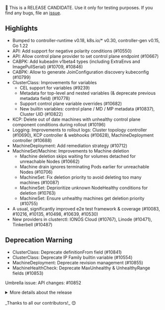 🚨 This is a RELEASE CANDIDATE. Use it only for testing purposes. If you find any bugs, file an [issue](https://github.com/kubernetes-sigs/cluster-api/issues/new).

## Highlights

- Bumped to controller-runtime v0.18, k8s.io/* v0.30, controller-gen v0.15, Go 1.22
- API: Add support for negative polarity conditions (#10550)
- API: Allow control plane provider to set control plane endpoint (#10667)
- CABPK: Add kubeadm v1beta4 types (including ExtraEnvs and ImagePullSerial) (#10709, #10846)
- CABPK: Allow to generate JoinConfiguration discovery kubeconfig (#10799)
- ClusterClass: Improvements for variables
  - CEL support for variables (#9239)
  - Metadata for top-level and nested variables (& deprecate previous metadata field) (#10778)
  - Support control plane variable overrides (#10682)
  - New builtin variables: control plane / MD / MP metadata (#10837), Cluster UID (#10822)
- KCP: Delete out of date machines with unhealthy control plane component conditions during rollout (#10196)
- Logging: Improvements to rollout logs: Cluster topology controller (#10690), KCP controller & webhooks (#10628), MachineDeployment controller (#10688)
- MachineDeployment: Add remediation strategy (#10712)
- MachineSet/Machine: Improvements to Machine deletion
  - Machine deletion skips waiting for volumes detached for unreachable Nodes (#10662)
  - Machine drain ignores terminating Pods earlier for unreachable Nodes (#10706)
  - MachineSet: Fix deletion priority to avoid deleting too many machines (#10087)
  - MachineSet: Deprioritize unknown NodeHealthy conditions for deletion (#10763)
  - MachineSet: Ensure unhealthy machines get deletion priority (#10755)
- A usual, significantly improved e2e test framework & coverage (#10083, #10216, #10135, #10498, #10639, #10530)
- New providers in clusterctl: IONOS Cloud (#10767), Linode (#10471), Tinkerbell (#10487)

## Deprecation Warning

- ClusterClass: Deprecate definitionFrom field (#10841)
- ClusterClass: Deprecate IP Family builtin variable (#10554)
- MachineDeployment: Deprecate revision management (#10855)
- MachineHealthCheck: Deprecate MaxUnhealthy & UnhealthyRange fields (#10853)

Umbrella issue: API changes: #10852

<details>
<summary>More details about the release</summary>

:warning: **RELEASE CANDIDATE NOTES** :warning:
## 👌 Kubernetes version support

- Management Cluster: v1.27.x -> v1.30.x
- Workload Cluster: v1.25.x -> v1.30.x

[More information about version support can be found here](https://cluster-api.sigs.k8s.io/reference/versions.html)

## Changes since v1.7.0
## :chart_with_upwards_trend: Overview
- 318 new commits merged
- 1 breaking change :warning:
- 22 feature additions ✨
- 49 bugs fixed 🐛

## :warning: Breaking Changes
- ClusterClass: Adjust CC & Cluster controller to block on variable conflicts, deprecate definitionFrom (#10841)

## :sparkles: New Features
- API: Add support negative polarity conditions (#10550)
- API: Optimize rbac across controllers (#10552)
- Bootstrap: Allow CAPBK to generate JoinConfiguration discovery kubeconfig (#10799)
- CABPK: Add ExtraEnvs and ImagePullSerial to KubeadmConfig (#10846)
- CABPK: Add kubeadm v1beta4 types (#10709)
- ClusterCacheTracker: Add QPS & burst options & flags for ClusterCacheTracker (#10880)
- ClusterClass: Add map key for MD/MP class & topology in ClusterClass & Cluster.spec.topology (#10808)
- ClusterClass: Add metadata for top-level and nested variables & deprecate previous metadata field (#10778)
- ClusterClass: Add variable validation to ClusterClass controller, block Cluster reconcile if variables not reconciled (#10812)
- ClusterClass: Extend ControlPlane/ MD / MP builtin to include metadata (#10837)
- ClusterClass: Introduce CEL for ClusterClass Variables (#9239)
- ClusterClass: Support ControlPlane variable overrides (#10682)
- e2e: Bump Kubernetes version used for testing to v1.30.0-rc.1 (#10384)
- e2e: Bump Kubernetes version used for testing to v1.31.0-beta.0 (#10922)
- e2e: Bump Kubernetes version used for testing to v1.31.0-rc.0 (#10968)
- KCP: Default ControlPlaneKubeletLocalMode feature gate to true for >= 1.31.0 (#10947)
- MachinePool: MachinePools: Use NodeDeletionTimeout and default it to 10s (#10553)
- MachinePool: Set Kubernetes version in machinepool machine Status.Version (#10849)
- MachineSet: Add remediation strategy support in MachineDeployment (#10712)
- Runtime SDK/ClusterClass: Extend cluster builtin to include UID (#10822)
- Runtime SDK/ClusterClass: Fix GetObjectVariableInto util func (#10702)
- Testing: Support e2e for WSL (#10402)

## :bug: Bug Fixes
- API: Cluster should be provisoned when cpRef and endpoint is set (#10873)
- API: Drop caBundle from CRDs to support Kubernetes 1.31 (#10976)
- API: Re-add patch for events (#10695)
- API: When infrastructureRef is nil, set InfrastructureReadyCondition to true (#10909)
- CABPK: Bootstrap: fix useExperimentalRetryJoin for kubernetes v1.31 (#11000)
- CAPD: Don't add host ports to exposed ports of containers (#10657)
- CAPD: Ensure DockerMachinePool providerIDList is deterministic (#11003)
- CAPD: Fix nil pointer in dockermachinepool controller (#10876)
- CAPD: Verify lb config after writing it (#10453)
- CI: Add for new linters to fix old syntax (#10699)
- CI: Add tenv linter (#10689)
- CI: Fix conversion-gen outside of GOPATH (#10502)
- ClusterClass: Defaulting webhook should check class is set in ClusterClass-based clusters (#10671)
- ClusterClass: Fix indexing in ClusterClass webhook MHC validation (#10672)
- ClusterClass: Fix TestServerSideApplyWithDefaulting flakes (#10905)
- clusterctl: Ensure cert-manager objects get applied before other provider objects (#10469)
- clusterctl: Ensure move uses mutated metadata when updating a target object (#10982)
- clusterctl: Fix log in clusterctl move (#10540)
- clusterctl: Handle a nil mutator by returning an error, not panicking (#10981)
- clusterctl: Verify that there is a release for the tag (#10220)
- ClusterResourceSet: Correctly handle concurrent updates to ClusterResourceSetBinding (#10656)
- ClusterResourceSet: Use separate cache for partial metadata watches on secrets to include all secrets (#10633)
- Dependency: Use k8s.io/utils/ptr instead of k8s.io/utils/pointer (#10700)
- e2e: Ensure all ownerRef assertions for some Kind are evaluated (#10590)
- e2e: Filter cluster-wide objects asserted in ResourceVersion tests to exclude objects of parallel tests (#10560)
- e2e: Fix kubetest to allow parallel execution on different clusters (#10424)
- e2e: Kubetest: also gather junit reports in case of errors observed from ginkgo (#10493)
- KCP: Delete out of date machines with unhealthy control plane component conditions when rolling out KCP (#10196)
- KCP: Fix some KCP unit test flakes (#10711)
- Machine: Machine deletion skips waiting for volumes detached for unreachable Nodes (#10662)
- Machine: Speed up ignoring terminating Pods when draining unreachable Nodes (#10706)
- MachineHealthCheck: Change MachineHealthCheck.spec.unhealthyConditions to optional (#9774)
- MachineHealthCheck: Skip publishing the `RemediationRestricted` event when there are no unhealthy target (#10591)
- MachinePool: Check that replicas pointer is not nil in machinepool controller (#10632)
- MachineSet: Fix deletion priority to avoid deleting too many machines (#10087)
- MachineSet: MachineSet should allow scale down operations to proceed when templates don't exist (#10913)
- ClusterClass/MachineHealthCheck: Fix default namespace of RemediationTemplate for ClusterClass and Topology (#10843)
- ClusterClass/MachineSet/MachineDeployment: MD/MS topo reconciler: only add finalizer for owned MD/MS (#10780)
- KCP/CAPD: KCPTemplate & DockerClusterTemplate webhook: default before immutability check (#10638)
- Runtime SDK: Topology: use raw input object for patch calculation in WalkTemplates (#10912)
- Security: Also use tls options for metrics/diagnostics server (#10883)
- Testing: Fix CRS test flake (#11011)
- Testing: Fix metadata assert failure in clusterclass rollout test (#10840)
- Testing: Fix race condition in TestPatchHelper test (#10886)
- Testing: Test/framework isDockerCluster should check that infra ref is present (#10973)
- util: Check errors for IsNotFound after patching spec and status (#10787)
- util: Checking cert's keypair for nil before accessing to avoid panics (#10321)
- util: Patch helper should be able to patch non-spec objects (#10824)
- util: SSA: recover gvk after scheme.Convert (#10408)

## :seedling: Others
- API: Allow control plane provider to set endpoint (#10667)
- API: Allow users to specify webhook server cert and key names (#10551)
- API: Partially revert changes for ":bug: Cluster should be provisoned when cpRef and endpoint is set" (#10903)
- CAPD: Bump github.com/docker/docker to v26.0.2 (#10478)
- CI: Add more templating func to prowjob-gen (#10391)
- CI: Drop pr approver workflow top-level permissions (#10659)
- CI: Optimize dependabot config (#10571)
- CI: Publish nightly manifests to staging bucket (#10489)
- CI: Replace exec kubectl with client CreateOrUpdate (#10442)
- CI: Update base branch for link checker (#10964)
- CI: Update version matrix for github workflows for release-1.7 (#10357)
- CI: Use setup-envtest from CR main (05/2024) to use envtest binaries from CT releases (#10569)
- ClusterCacheTracker: Improve CCT error logging (#10826)
- ClusterCacheTracker: Use indexes field instead of passing it around (#10606)
- ClusterClass: Add Cluster.GetClassKey() to retrieve a NamespacedName for classes (#10703)
- ClusterClass: Add MachinePools to autoscaler e2e test (#10083)
- ClusterClass: Add MachinePools to handler and topology test (#10216)
- ClusterClass: Deprecate IP Family builtin variable (#10554)
- ClusterClass: Improve reconcile state logs (don't log empty diff) (#11015)
- ClusterClass: Log diffs for Cluster topology rollouts/patches (#10690)
- ClusterClass: Separate schema and CEL errors in CC variable validation (#10809)
- ClusterClass: Webhooks: make MDT.replicas and autoscaler mut. exclusive (#10370)
- clusterctl: Add ionoscloud provider (#10767)
- clusterctl: Add support for the linode-linode infrastructure provider to clusterctl (#10471)
- clusterctl: Add Tinkerbell to the providers list (#10487)
- clusterctl: Always run crd migration if possible to reduce conversion webhook usage (#10513)
- clusterctl: Bump cert-manager to 1.14.5 (#10514)
- clusterctl: Bump cert-manager to v1.15.0 (#10727)
- clusterctl: Bump cert-manager to v1.15.1 (#10807)
- clusterctl: Bump cert-manager to v1.15.2 (#10992)
- clusterctl: Improve cert-manager shouldUpgrade (#10407)
- clusterctl: Update Config generation to use inClusterConfig (#11006)
- ClusterResourceSet: Ensure CRS controller always add ownerReference to resources (#10756)
- ClusterResourceSet: Make ClusterResourceSet controller more predictable (#10869)
- Community meeting: Retire the Alternative communication pattern feature group (#10658)
- Control-plane: Improve KCP remediation re-entrancy (#10559)
- Core: Cleanup separate unstructuredCachingClient (#10692)
- Dependency: Bump controller-gen to v0.15 (#10380)
- Dependency: Bump controller-runtime to v0.18.0 (#10383)
- Dependency: Bump conversion-gen to v0.30.0 (#10474)
- Dependency: Bump docker/docker to 26.0.0+incompatible (#10335)
- Dependency: Bump envtest to v1.30.0 (#10477)
- Dependency: Bump github.com/distribution/reference from 0.5.0 to 0.6.0 (#10501)
- Dependency: Bump github.com/docker/docker from 26.1.4+incompatible to 27.0.0+incompatible in /test (#10775)
- Dependency: Bump github.com/docker/docker to v27.0.1 (#10794)
- Dependency: Bump Go to v1.22.2 (#10452)
- Dependency: Bump go version to 1.22.3 (#10586)
- Dependency: Bump golang to v1.21.9 and golang.org/x/net to mitigate CVE-2023-45288 (#10375)
- Dependency: Bump golangci-lint to v1.57.2 (#10398)
- Dependency: Bump to Go 1.22.4 (#10739)
- Dependency: Bump to Go 1.22.5 (#10828)
- Dependency: Fix loopvar linter issue and usage of deprecated grpc function (#10731)
- Dependency: Fixup patch order in CABPK (#10399)
- Dependency: Stop bumping cel-go via dependabot (#10834)
- Dependency: Update Kustomize deprecated syntax (#10294)
- Devtools: Add triage-party for the Cluster API backlog (#10437)
- Devtools: Bump Cluster API Visualizer to v1.3.0 (#10386)
- Devtools: Bump Cluster API Visualizer to v1.3.1 (#10816)
- Devtools: Improve triage query (#10644)
- Devtools: Tilt: ensure in-tree providers always use start.sh to allow restarts (#10811)
- e2e: Add function to create the ClusterProxy when using a secondary kind-based management cluster (#10804)
- e2e: Add IPAM API to test framework convenience scheme (#10745)
- e2e: Allow setting worker machine count to nil in ApplyClusterTemplateAndWait & ConfigCluster (#10388)
- e2e: Bump autoscaler to v1.30.0 (#10510)
- e2e: Bump kind to v0.23.0 (#10610)
- e2e: Drop support for INIT env variables in clusterctl upgrade test (#10609)
- e2e: Dump cluster resources if deletion times out (#10967)
- e2e: Enable ability to test pre-releases of kubernetes (#10412)
- e2e: Enable kubeadm ControlPlaneKubeletLocalMode feature gate in e2e tests (#10940)
- e2e: Enhance E2E Tests to Filter Out Extra Provider-Specific Metadata (#10715)
- e2e: Ensure resourceVersions are stable (#10530)
- e2e: Export more func in test/e2e/common.go (#10420)
- e2e: Fix finalizers assertions (#10735)
- e2e: Improve E2E tests for finalizers and ownerRefs (#10730)
- e2e: Improve E2E ValidateFinalizers and ValidateOwnerRef (#10693)
- e2e: Improve error output of ValidateResourceVersionStable (#11020)
- e2e: Improve metadata assertions in ClusterClass rollout test (#10851)
- e2e: Test/framework: scale up should use allocatable memory (#11007)
- e2e: Test: add coverage to find issues running on the next kubernetes release as management cluster (#11014)
- e2e: Test: add restConfigModifier Option to clusterProxy (#10832)
- e2e: Test: check for metadata.yaml when resolving releases to not try to use unreleased versions + avoid retry on 404 (also in clusterctl) (#10618)
- e2e: Test: Dump resources before deleting extensionconfig (#10874)
- e2e: Test: fix machinepool test to wait for topology controller to set correct number of replicas first (#10952)
- e2e: Test: improve output for ValidateResourceVersionStable by using BeComparable instead of Equal (#10652)
- e2e: Test: skip cleanup of additional kind cluster if flag is set (#10910)
- e2e: Test: stop using Consistently for rollout checks (#10999)
- e2e: Test: use pause image for autoscaler tests (#10879)
- e2e: Test: use pause instead of nginx (#10887)
- IPAM: Add Ready condition failure reasons (#10660)
- IPAM: Add spec.clusterName to IPAddressClaim (#10182)
- KCP: Add compare util using go-cmp, modify webhooks & KCP controller (#10628)
- KCP: Bump corefile-migration to support CoreDNS v1.11.3 (#10985)
- Logging: Fix log keys, use upper case for logs (#10613)
- Logging: Set terminationMessagePolicy to FallbackToLogsOnError for all managers (#10580)
- Machine: Improve logs & conditions when machine is waiting for node (#10757)
- Machine: Propagate timeout fields from MachineSet to Machine during Machine deletion (#10589)
- MachineDeployment: Deprecate MachineDeployment revision management (#10855)
- MachineDeployment: Log reason for MachineDeployment rollouts / MachineSet creations (#10688)
- MachineHealthCheck: Deprecate MHC MaxUnhealthy & UnhealthyRange fields (#10853)
- MachineHealthCheck: MachineHealthCheck should take Machine's InfraReady condition (#10718)
- MachineHealthCheck: Reenable 2 MHC unit tests (#10906)
- MachinePool: Improve MP unit test coverage (#10939)
- MachinePool: MinReadySeconds for machinepools (#9837)
- MachineSet: Deprioritize unknown NodeHealthy conditions for deletion (#10763)
- MachineSet: Ensure unhealthy machines get deletion priority (#10755)
- ClusterClass/e2e: Add MP back to dualstack E2E test (#10135)
- KCP/ClusterResourceSet: Do not update observed generation if there are reconcile errors (#10736)
- KCP/MachineSet: Flag for old infra machine naming (#10576)
- Machine/MachineSet: Remove redundant watch event handlers via `Owns()` (#10048)
- MachineSet/MachineDeployment: Preserve finalizers during MS/Machine reconciliation (#10694)
- Release: Prepare main branch for v1.8 development (#10524)
- Release: Push manifests for main & release-.* (#10521)
- Release: Release notes: also detect alpha releases as pre releases (#10369)
- Release: Swap in new 1.8 RT members in OWNERS (#10473)
- Release: Update order of release note generation tasks (#10397)
- Security: Cleanup owner files (#10642)
- Testing: Allow control plane count to be configurable in clusterctl upgrade test. (#10584)
- Testing: Bump Kubernetes in tests to v1.30.0 and claim support for v1.30 (#10454)
- Testing: Envtest: Setup Machine webhook only once (#10506)
- Testing: Export method and types for ClusterUpgradeWithRuntimeSDK (#10788)
- Testing: Improve SSA patch test (#10525)
- Testing: Improve tilt setup for local e2e (#10467)
- Testing: Replace reflect.DeepEqual in tests (#10619)
- Testing: Support MachinePools without MachinePoolMachines in clusterctl upgrade test (#10498)
- Testing: Test/framework: Allow ScaleUp Deployment image to be customized (#10995)
- Testing: Use kind as a secondary management cluster for clusterctl E2E tests (#10639)
- Testing: Use testing.Setenv instead of os.Setenv (#10919)
- Testing: Use testing.TempDir instead of os.MkdirTemp (#10918)
- util: Add test for patchHelper logic around deletionTimestamps/finalizers (#10866)
- util: Allow ClusterCacheTracker to set CacheByObject (#10950)

:book: Additionally, there have been 49 contributions to our documentation and book. (#10265, #10293, #10310, #10317, #10328, #10346, #10355, #10358, #10366, #10367, #10371, #10385, #10392, #10414, #10418, #10443, #10444, #10449, #10455, #10475, #10480, #10490, #10528, #10529, #10531, #10534, #10549, #10555, #10558, #10561, #10583, #10594, #10630, #10640, #10685, #10719, #10748, #10752, #10777, #10795, #10817, #10825, #10856, #10857, #10861, #10865, #10891, #10930, #10966) 

## Dependencies

### Added
- github.com/chromedp/cdproto: [3cf4e6d](https://github.com/chromedp/cdproto/tree/3cf4e6d)
- github.com/chromedp/chromedp: [v0.9.2](https://github.com/chromedp/chromedp/tree/v0.9.2)
- github.com/chromedp/sysutil: [v1.0.0](https://github.com/chromedp/sysutil/tree/v1.0.0)
- github.com/fxamacker/cbor/v2: [v2.6.0](https://github.com/fxamacker/cbor/tree/v2.6.0)
- github.com/go-task/slim-sprig/v3: [v3.0.0](https://github.com/go-task/slim-sprig/tree/v3.0.0)
- github.com/gobwas/httphead: [v0.1.0](https://github.com/gobwas/httphead/tree/v0.1.0)
- github.com/gobwas/pool: [v0.2.1](https://github.com/gobwas/pool/tree/v0.2.1)
- github.com/gobwas/ws: [v1.2.1](https://github.com/gobwas/ws/tree/v1.2.1)
- github.com/x448/float16: [v0.8.4](https://github.com/x448/float16/tree/v0.8.4)
- golang.org/x/telemetry: f48c80b
- k8s.io/gengo/v2: 51d4e06

### Changed
- cloud.google.com/go/bigquery: v1.57.1 → v1.3.0
- cloud.google.com/go/compute/metadata: v0.2.3 → v0.3.0
- cloud.google.com/go/compute: v1.23.3 → v1.24.0
- cloud.google.com/go/datastore: v1.15.0 → v1.0.0
- cloud.google.com/go/firestore: v1.14.0 → v1.15.0
- cloud.google.com/go/longrunning: v0.5.4 → v0.5.5
- cloud.google.com/go/pubsub: v1.33.0 → v1.1.0
- cloud.google.com/go: v0.110.10 → v0.112.1
- github.com/adrg/xdg: [v0.4.0 → v0.5.0](https://github.com/adrg/xdg/compare/v0.4.0...v0.5.0)
- github.com/chzyer/readline: [2972be2 → v1.5.1](https://github.com/chzyer/readline/compare/2972be2...v1.5.1)
- github.com/cncf/xds/go: [e9ce688 → 0fa0005](https://github.com/cncf/xds/compare/e9ce688...0fa0005)
- github.com/coredns/caddy: [v1.1.0 → v1.1.1](https://github.com/coredns/caddy/compare/v1.1.0...v1.1.1)
- github.com/coredns/corefile-migration: [v1.0.21 → v1.0.23](https://github.com/coredns/corefile-migration/compare/v1.0.21...v1.0.23)
- github.com/cpuguy83/go-md2man/v2: [v2.0.3 → v2.0.4](https://github.com/cpuguy83/go-md2man/compare/v2.0.3...v2.0.4)
- github.com/distribution/reference: [v0.5.0 → v0.6.0](https://github.com/distribution/reference/compare/v0.5.0...v0.6.0)
- github.com/emicklei/go-restful/v3: [v3.11.0 → v3.12.1](https://github.com/emicklei/go-restful/compare/v3.11.0...v3.12.1)
- github.com/envoyproxy/go-control-plane: [v0.11.1 → v0.12.0](https://github.com/envoyproxy/go-control-plane/compare/v0.11.1...v0.12.0)
- github.com/envoyproxy/protoc-gen-validate: [v1.0.2 → v1.0.4](https://github.com/envoyproxy/protoc-gen-validate/compare/v1.0.2...v1.0.4)
- github.com/fatih/color: [v1.16.0 → v1.17.0](https://github.com/fatih/color/compare/v1.16.0...v1.17.0)
- github.com/go-logr/logr: [v1.4.1 → v1.4.2](https://github.com/go-logr/logr/compare/v1.4.1...v1.4.2)
- github.com/golang/glog: [v1.1.2 → v1.2.0](https://github.com/golang/glog/compare/v1.1.2...v1.2.0)
- github.com/google/cel-go: [v0.17.7 → v0.17.8](https://github.com/google/cel-go/compare/v0.17.7...v0.17.8)
- github.com/google/pprof: [4bb14d4 → a892ee0](https://github.com/google/pprof/compare/4bb14d4...a892ee0)
- github.com/google/uuid: [v1.4.0 → v1.6.0](https://github.com/google/uuid/compare/v1.4.0...v1.6.0)
- github.com/googleapis/gax-go/v2: [v2.12.0 → v2.12.3](https://github.com/googleapis/gax-go/compare/v2.12.0...v2.12.3)
- github.com/hashicorp/consul/api: [v1.25.1 → v1.28.2](https://github.com/hashicorp/consul/compare/api/v1.25.1...api/v1.28.2)
- github.com/hashicorp/errwrap: [v1.0.0 → v1.1.0](https://github.com/hashicorp/errwrap/compare/v1.0.0...v1.1.0)
- github.com/hashicorp/go-multierror: [v1.0.0 → v1.1.1](https://github.com/hashicorp/go-multierror/compare/v1.0.0...v1.1.1)
- github.com/ianlancetaylor/demangle: [28f6c0f → bd984b5](https://github.com/ianlancetaylor/demangle/compare/28f6c0f...bd984b5)
- github.com/klauspost/compress: [v1.17.0 → v1.17.2](https://github.com/klauspost/compress/compare/v1.17.0...v1.17.2)
- github.com/nats-io/nats.go: [v1.31.0 → v1.34.0](https://github.com/nats-io/nats.go/compare/v1.31.0...v1.34.0)
- github.com/nats-io/nkeys: [v0.4.6 → v0.4.7](https://github.com/nats-io/nkeys/compare/v0.4.6...v0.4.7)
- github.com/onsi/ginkgo/v2: [v2.17.1 → v2.19.0](https://github.com/onsi/ginkgo/compare/v2.17.1...v2.19.0)
- github.com/onsi/gomega: [v1.32.0 → v1.33.1](https://github.com/onsi/gomega/compare/v1.32.0...v1.33.1)
- github.com/pelletier/go-toml/v2: [v2.1.0 → v2.2.2](https://github.com/pelletier/go-toml/compare/v2.1.0...v2.2.2)
- github.com/prometheus/client_model: [v0.5.0 → v0.6.0](https://github.com/prometheus/client_model/compare/v0.5.0...v0.6.0)
- github.com/sagikazarmark/crypt: [v0.17.0 → v0.19.0](https://github.com/sagikazarmark/crypt/compare/v0.17.0...v0.19.0)
- github.com/spf13/cobra: [v1.8.0 → v1.8.1](https://github.com/spf13/cobra/compare/v1.8.0...v1.8.1)
- github.com/spf13/viper: [v1.18.2 → v1.19.0](https://github.com/spf13/viper/compare/v1.18.2...v1.19.0)
- github.com/stretchr/objx: [v0.5.0 → v0.5.2](https://github.com/stretchr/objx/compare/v0.5.0...v0.5.2)
- github.com/stretchr/testify: [v1.8.4 → v1.9.0](https://github.com/stretchr/testify/compare/v1.8.4...v1.9.0)
- go.etcd.io/etcd/api/v3: v3.5.13 → v3.5.15
- go.etcd.io/etcd/client/pkg/v3: v3.5.13 → v3.5.15
- go.etcd.io/etcd/client/v2: v2.305.10 → v2.305.12
- go.etcd.io/etcd/client/v3: v3.5.13 → v3.5.15
- go.opentelemetry.io/contrib/instrumentation/google.golang.org/grpc/otelgrpc: v0.46.0 → v0.49.0
- go.opentelemetry.io/contrib/instrumentation/net/http/otelhttp: v0.46.0 → v0.49.0
- go.opentelemetry.io/otel/metric: v1.20.0 → v1.24.0
- go.opentelemetry.io/otel/trace: v1.20.0 → v1.24.0
- go.opentelemetry.io/otel: v1.20.0 → v1.24.0
- go.uber.org/atomic: v1.10.0 → v1.9.0
- go.uber.org/zap: v1.26.0 → v1.27.0
- golang.org/x/crypto: v0.21.0 → v0.25.0
- golang.org/x/mod: v0.14.0 → v0.17.0
- golang.org/x/net: v0.23.0 → v0.27.0
- golang.org/x/oauth2: v0.18.0 → v0.21.0
- golang.org/x/sync: v0.6.0 → v0.7.0
- golang.org/x/sys: v0.18.0 → v0.22.0
- golang.org/x/term: v0.18.0 → v0.22.0
- golang.org/x/text: v0.14.0 → v0.16.0
- golang.org/x/tools: v0.17.0 → e35e4cc
- google.golang.org/api: v0.153.0 → v0.171.0
- google.golang.org/appengine: v1.6.7 → v1.6.8
- google.golang.org/genproto/googleapis/api: bbf56f3 → a219d84
- google.golang.org/genproto/googleapis/rpc: 83a465c → 6e1732d
- google.golang.org/genproto: bbf56f3 → 012b6fc
- google.golang.org/grpc: v1.59.0 → v1.62.2
- k8s.io/api: v0.29.3 → v0.30.3
- k8s.io/apiextensions-apiserver: v0.29.3 → v0.30.3
- k8s.io/apimachinery: v0.29.3 → v0.30.3
- k8s.io/apiserver: v0.29.3 → v0.30.3
- k8s.io/cli-runtime: v0.29.3 → v0.30.3
- k8s.io/client-go: v0.29.3 → v0.30.3
- k8s.io/cluster-bootstrap: v0.29.3 → v0.30.3
- k8s.io/code-generator: v0.29.3 → v0.30.3
- k8s.io/component-base: v0.29.3 → v0.30.3
- k8s.io/component-helpers: v0.29.3 → v0.30.3
- k8s.io/klog/v2: v2.110.1 → v2.120.1
- k8s.io/kms: v0.29.3 → v0.30.3
- k8s.io/kube-openapi: 2dd684a → 70dd376
- k8s.io/kubectl: v0.29.3 → v0.30.3
- k8s.io/metrics: v0.29.3 → v0.30.3
- sigs.k8s.io/apiserver-network-proxy/konnectivity-client: v0.28.0 → v0.30.0
- sigs.k8s.io/controller-runtime: v0.17.3 → v0.18.4

### Removed
- cloud.google.com/go/accessapproval: v1.7.4
- cloud.google.com/go/accesscontextmanager: v1.8.4
- cloud.google.com/go/aiplatform: v1.52.0
- cloud.google.com/go/analytics: v0.21.6
- cloud.google.com/go/apigateway: v1.6.4
- cloud.google.com/go/apigeeconnect: v1.6.4
- cloud.google.com/go/apigeeregistry: v0.8.2
- cloud.google.com/go/appengine: v1.8.4
- cloud.google.com/go/area120: v0.8.4
- cloud.google.com/go/artifactregistry: v1.14.6
- cloud.google.com/go/asset: v1.15.3
- cloud.google.com/go/assuredworkloads: v1.11.4
- cloud.google.com/go/automl: v1.13.4
- cloud.google.com/go/baremetalsolution: v1.2.3
- cloud.google.com/go/batch: v1.6.3
- cloud.google.com/go/beyondcorp: v1.0.3
- cloud.google.com/go/billing: v1.17.4
- cloud.google.com/go/binaryauthorization: v1.7.3
- cloud.google.com/go/certificatemanager: v1.7.4
- cloud.google.com/go/channel: v1.17.3
- cloud.google.com/go/cloudbuild: v1.14.3
- cloud.google.com/go/clouddms: v1.7.3
- cloud.google.com/go/cloudtasks: v1.12.4
- cloud.google.com/go/contactcenterinsights: v1.11.3
- cloud.google.com/go/container: v1.27.1
- cloud.google.com/go/containeranalysis: v0.11.3
- cloud.google.com/go/datacatalog: v1.18.3
- cloud.google.com/go/dataflow: v0.9.4
- cloud.google.com/go/dataform: v0.9.1
- cloud.google.com/go/datafusion: v1.7.4
- cloud.google.com/go/datalabeling: v0.8.4
- cloud.google.com/go/dataplex: v1.11.1
- cloud.google.com/go/dataproc/v2: v2.2.3
- cloud.google.com/go/dataqna: v0.8.4
- cloud.google.com/go/datastream: v1.10.3
- cloud.google.com/go/deploy: v1.14.2
- cloud.google.com/go/dialogflow: v1.44.3
- cloud.google.com/go/dlp: v1.11.1
- cloud.google.com/go/documentai: v1.23.5
- cloud.google.com/go/domains: v0.9.4
- cloud.google.com/go/edgecontainer: v1.1.4
- cloud.google.com/go/errorreporting: v0.3.0
- cloud.google.com/go/essentialcontacts: v1.6.5
- cloud.google.com/go/eventarc: v1.13.3
- cloud.google.com/go/filestore: v1.7.4
- cloud.google.com/go/functions: v1.15.4
- cloud.google.com/go/gkebackup: v1.3.4
- cloud.google.com/go/gkeconnect: v0.8.4
- cloud.google.com/go/gkehub: v0.14.4
- cloud.google.com/go/gkemulticloud: v1.0.3
- cloud.google.com/go/gsuiteaddons: v1.6.4
- cloud.google.com/go/iap: v1.9.3
- cloud.google.com/go/ids: v1.4.4
- cloud.google.com/go/iot: v1.7.4
- cloud.google.com/go/kms: v1.15.5
- cloud.google.com/go/language: v1.12.2
- cloud.google.com/go/lifesciences: v0.9.4
- cloud.google.com/go/logging: v1.8.1
- cloud.google.com/go/managedidentities: v1.6.4
- cloud.google.com/go/maps: v1.6.1
- cloud.google.com/go/mediatranslation: v0.8.4
- cloud.google.com/go/memcache: v1.10.4
- cloud.google.com/go/metastore: v1.13.3
- cloud.google.com/go/monitoring: v1.16.3
- cloud.google.com/go/networkconnectivity: v1.14.3
- cloud.google.com/go/networkmanagement: v1.9.3
- cloud.google.com/go/networksecurity: v0.9.4
- cloud.google.com/go/notebooks: v1.11.2
- cloud.google.com/go/optimization: v1.6.2
- cloud.google.com/go/orchestration: v1.8.4
- cloud.google.com/go/orgpolicy: v1.11.4
- cloud.google.com/go/osconfig: v1.12.4
- cloud.google.com/go/oslogin: v1.12.2
- cloud.google.com/go/phishingprotection: v0.8.4
- cloud.google.com/go/policytroubleshooter: v1.10.2
- cloud.google.com/go/privatecatalog: v0.9.4
- cloud.google.com/go/pubsublite: v1.8.1
- cloud.google.com/go/recaptchaenterprise/v2: v2.8.3
- cloud.google.com/go/recommendationengine: v0.8.4
- cloud.google.com/go/recommender: v1.11.3
- cloud.google.com/go/redis: v1.14.1
- cloud.google.com/go/resourcemanager: v1.9.4
- cloud.google.com/go/resourcesettings: v1.6.4
- cloud.google.com/go/retail: v1.14.4
- cloud.google.com/go/run: v1.3.3
- cloud.google.com/go/scheduler: v1.10.4
- cloud.google.com/go/secretmanager: v1.11.4
- cloud.google.com/go/security: v1.15.4
- cloud.google.com/go/securitycenter: v1.24.2
- cloud.google.com/go/servicedirectory: v1.11.3
- cloud.google.com/go/shell: v1.7.4
- cloud.google.com/go/spanner: v1.51.0
- cloud.google.com/go/speech: v1.20.1
- cloud.google.com/go/storagetransfer: v1.10.3
- cloud.google.com/go/talent: v1.6.5
- cloud.google.com/go/texttospeech: v1.7.4
- cloud.google.com/go/tpu: v1.6.4
- cloud.google.com/go/trace: v1.10.4
- cloud.google.com/go/translate: v1.9.3
- cloud.google.com/go/video: v1.20.3
- cloud.google.com/go/videointelligence: v1.11.4
- cloud.google.com/go/vision/v2: v2.7.5
- cloud.google.com/go/vmmigration: v1.7.4
- cloud.google.com/go/vmwareengine: v1.0.3
- cloud.google.com/go/vpcaccess: v1.7.4
- cloud.google.com/go/webrisk: v1.9.4
- cloud.google.com/go/websecurityscanner: v1.6.4
- cloud.google.com/go/workflows: v1.12.3
- github.com/OneOfOne/xxhash: [v1.2.2](https://github.com/OneOfOne/xxhash/tree/v1.2.2)
- github.com/alecthomas/template: [a0175ee](https://github.com/alecthomas/template/tree/a0175ee)
- github.com/armon/circbuf: [bbbad09](https://github.com/armon/circbuf/tree/bbbad09)
- github.com/armon/go-radix: [7fddfc3](https://github.com/armon/go-radix/tree/7fddfc3)
- github.com/bgentry/speakeasy: [v0.1.0](https://github.com/bgentry/speakeasy/tree/v0.1.0)
- github.com/bketelsen/crypt: [5cbc8cc](https://github.com/bketelsen/crypt/tree/5cbc8cc)
- github.com/cespare/xxhash: [v1.1.0](https://github.com/cespare/xxhash/tree/v1.1.0)
- github.com/coreos/bbolt: [v1.3.2](https://github.com/coreos/bbolt/tree/v1.3.2)
- github.com/coreos/etcd: [v3.3.13+incompatible](https://github.com/coreos/etcd/tree/v3.3.13)
- github.com/coreos/pkg: [399ea9e](https://github.com/coreos/pkg/tree/399ea9e)
- github.com/dgrijalva/jwt-go: [v3.2.0+incompatible](https://github.com/dgrijalva/jwt-go/tree/v3.2.0)
- github.com/dgryski/go-sip13: [e10d5fe](https://github.com/dgryski/go-sip13/tree/e10d5fe)
- github.com/ghodss/yaml: [v1.0.0](https://github.com/ghodss/yaml/tree/v1.0.0)
- github.com/go-kit/kit: [v0.8.0](https://github.com/go-kit/kit/tree/v0.8.0)
- github.com/go-stack/stack: [v1.8.0](https://github.com/go-stack/stack/tree/v1.8.0)
- github.com/hashicorp/consul/sdk: [v0.1.1](https://github.com/hashicorp/consul/tree/sdk/v0.1.1)
- github.com/hashicorp/go-msgpack: [v0.5.3](https://github.com/hashicorp/go-msgpack/tree/v0.5.3)
- github.com/hashicorp/go-sockaddr: [v1.0.0](https://github.com/hashicorp/go-sockaddr/tree/v1.0.0)
- github.com/hashicorp/go-syslog: [v1.0.0](https://github.com/hashicorp/go-syslog/tree/v1.0.0)
- github.com/hashicorp/go-uuid: [v1.0.1](https://github.com/hashicorp/go-uuid/tree/v1.0.1)
- github.com/hashicorp/go.net: [v0.0.1](https://github.com/hashicorp/go.net/tree/v0.0.1)
- github.com/hashicorp/logutils: [v1.0.0](https://github.com/hashicorp/logutils/tree/v1.0.0)
- github.com/hashicorp/mdns: [v1.0.0](https://github.com/hashicorp/mdns/tree/v1.0.0)
- github.com/hashicorp/memberlist: [v0.1.3](https://github.com/hashicorp/memberlist/tree/v0.1.3)
- github.com/konsorten/go-windows-terminal-sequences: [v1.0.1](https://github.com/konsorten/go-windows-terminal-sequences/tree/v1.0.1)
- github.com/kr/logfmt: [b84e30a](https://github.com/kr/logfmt/tree/b84e30a)
- github.com/miekg/dns: [v1.0.14](https://github.com/miekg/dns/tree/v1.0.14)
- github.com/mitchellh/cli: [v1.0.0](https://github.com/mitchellh/cli/tree/v1.0.0)
- github.com/mitchellh/go-testing-interface: [v1.0.0](https://github.com/mitchellh/go-testing-interface/tree/v1.0.0)
- github.com/mitchellh/gox: [v0.4.0](https://github.com/mitchellh/gox/tree/v0.4.0)
- github.com/mitchellh/iochan: [v1.0.0](https://github.com/mitchellh/iochan/tree/v1.0.0)
- github.com/oklog/ulid: [v1.3.1](https://github.com/oklog/ulid/tree/v1.3.1)
- github.com/pascaldekloe/goe: [57f6aae](https://github.com/pascaldekloe/goe/tree/57f6aae)
- github.com/pelletier/go-toml: [v1.2.0](https://github.com/pelletier/go-toml/tree/v1.2.0)
- github.com/posener/complete: [v1.1.1](https://github.com/posener/complete/tree/v1.1.1)
- github.com/prometheus/tsdb: [v0.7.1](https://github.com/prometheus/tsdb/tree/v0.7.1)
- github.com/ryanuber/columnize: [9b3edd6](https://github.com/ryanuber/columnize/tree/9b3edd6)
- github.com/sean-/seed: [e2103e2](https://github.com/sean-/seed/tree/e2103e2)
- github.com/shurcooL/sanitized_anchor_name: [v1.0.0](https://github.com/shurcooL/sanitized_anchor_name/tree/v1.0.0)
- github.com/spaolacci/murmur3: [f09979e](https://github.com/spaolacci/murmur3/tree/f09979e)
- github.com/spf13/jwalterweatherman: [v1.0.0](https://github.com/spf13/jwalterweatherman/tree/v1.0.0)
- gopkg.in/alecthomas/kingpin.v2: v2.2.6
- gopkg.in/resty.v1: v1.12.0
- k8s.io/gengo: 9cce18d

</details>
<br/>
_Thanks to all our contributors!_ 😊
